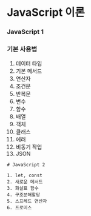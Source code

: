    # JavaScript 이론

   ### JavaScript 1 


   ### 기본 사용법
   1. 데이터 타입
   2. 기본 메서드
   3.  연산자
   4.  조건문
   5.  반복문
   6.  변수
   7.  함수
   8. 배열
   9. 객체
   10. 클래스
   11. 에러
   12. 비동기 작업
   13. JSON

    # JavaScript 2

    1. let, const
    2. 새로운 메서드
    3. 화살표 함수
    4. 구조분해할당
    5. 스프레드 연산자
    6. 프로미스
    
